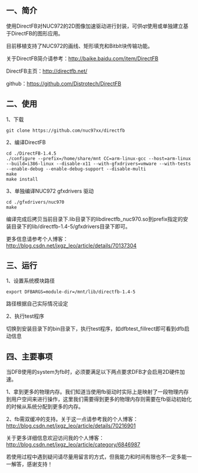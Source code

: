 ## 一、简介 ##
使用DirectFB对NUC972的2D图像加速驱动进行封装，可供qt使用或单独建立基于DirectFB的图形应用。

目前移植支持了NUC972的画线、矩形填充和Bitblt块传输功能。

关于DirectFB简介请参考：http://baike.baidu.com/item/DirectFB

DirectFB主页：http://directfb.net/

github：https://github.com/Distrotech/DirectFB

## 二、使用 ##
1、下载

    git clone https://github.com/nuc97xx/directfb

2、编译DirectFB

	cd ./DirectFB-1.4.5
	./configure --prefix=/home/share/mnt CC=arm-linux-gcc --host=arm-linux --build=i386-linux --disable-x11 --with-gfxdrivers=vmware --with-tests --enable-debug --enable-debug-support --disable-multi
	make
	make install

3、单独编译NUC972 gfxdrivers 驱动
	
	cd ./gfxdrivers/nuc970
	make
编译完成后拷贝当前目录下.lib目录下的libdirectfb_nuc970.so到prefix指定的安装目录下的lib/directfb-1.4-5/gfxdrivers目录下即可。

更多信息请参考个人博客：http://blog.csdn.net/jxgz_leo/article/details/70137304

## 三、运行 ##
1、设置系统模块路径

	export DFBARGS=module-dir=/mnt/lib/directfb-1.4-5

路径根据自己实际情况设定

2、执行test程序

切换到安装目录下的bin目录下，执行test程序，如dfbtest_fillrect即可看到dfb启动信息

## 四、主要事项 ##
当DFB使用的system为fb时，必须要满足以下两点要求DFB才会启用2D硬件加速。

1、拿到更多的物理内存。我们知道当使用fb驱动时实际上是映射了一段物理内存到用户空间来进行操作，这里我们需要得到更多的物理内存则需要在fb驱动初始化的时候从系统分配到更多的内存。

2、fb需双缓冲的支持。关于这一点请参考我的个人博客：http://blog.csdn.net/jxgz_leo/article/details/70216901

关于更多详细信息欢迎访问我的个人博客：http://blog.csdn.net/jxgz_leo/article/category/6846987

若使用过程中遇到疑问请尽量用留言的方式，但我能力和时间有限也不一定多能一一解答，感谢支持！